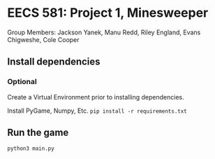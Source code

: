 # EECS 581: Project 1, Minesweeper
Group Members: Jackson Yanek, Manu Redd, Riley England, Evans Chigweshe, Cole Cooper


## Install dependencies

### Optional
Create a Virtual Environment prior to installing dependencies.

Install PyGame, Numpy, Etc.
`pip install -r requirements.txt`

## Run the game
`python3 main.py`
